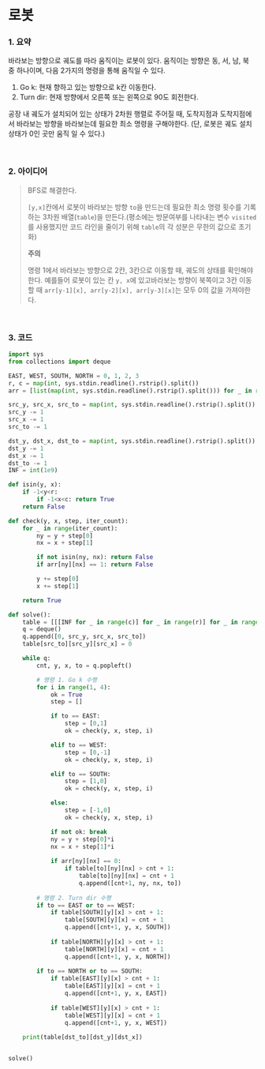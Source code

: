 # 로봇

### 1. 요약

바라보는 방향으로 궤도를 따라 움직이는 로봇이 있다. 움직이는 방향은 동, 서, 남, 북 중 하나이며, 다음 2가지의 명령을 통해 움직일 수 있다.

1. Go k: 현재 향하고 있는 방향으로 k칸 이동한다.
2. Turn dir: 현재 방향에서 오른쪽 또는 왼쪽으로 90도 회전한다.

공장 내 궤도가 설치되어 있는 상태가 2차원 행렬로 주어질 때, 도착지점과 도착지점에서 바라보는 방향을 바라보는데 필요한 최소 명령을 구해야한다. (단, 로봇은 궤도 설치 상태가 0인 곳만 움직 일 수 있다.)

<br/>

### 2. 아이디어

> BFS로 해결한다.
>
> `[y,x]`칸에서 로봇이 바라보는 방향 `to`을 만드는데 필요한 최소 명령 횟수를 기록하는 3차원 배열(`table`)을 만든다.(평소에는 방문여부를 나타내는 변수 `visited`를 사용했지만 코드 라인을 줄이기 위해 `table`의 각 성분은 무한의 값으로 초기화)
>
> **주의**
>
> 명령 1에서 바라보는 방향으로 2칸, 3칸으로 이동할 때, 궤도의 상태를 확인해야한다. 예를들어 로봇이 있는 칸 `y, x`에 있고바라보는 방향이 북쪽이고 3칸 이동 할 때 `arr[y-1][x], arr[y-2][x], arr[y-3][x]`는 모두 0의 값을 가져야한다. 

<br/>

### 3. 코드

```python
import sys
from collections import deque

EAST, WEST, SOUTH, NORTH = 0, 1, 2, 3
r, c = map(int, sys.stdin.readline().rstrip().split())
arr = [list(map(int, sys.stdin.readline().rstrip().split())) for _ in range(r)]

src_y, src_x, src_to = map(int, sys.stdin.readline().rstrip().split())
src_y -= 1
src_x -= 1
src_to -= 1

dst_y, dst_x, dst_to = map(int, sys.stdin.readline().rstrip().split())
dst_y -= 1
dst_x -= 1
dst_to -= 1
INF = int(1e9)

def isin(y, x):
    if -1<y<r:
        if -1<x<c: return True
    return False

def check(y, x, step, iter_count):
    for _ in range(iter_count):
        ny = y + step[0]
        nx = x + step[1]

        if not isin(ny, nx): return False
        if arr[ny][nx] == 1: return False

        y += step[0]
        x += step[1]

    return True

def solve():
    table = [[[INF for _ in range(c)] for _ in range(r)] for _ in range(4)]
    q = deque()
    q.append([0, src_y, src_x, src_to])
    table[src_to][src_y][src_x] = 0

    while q:
        cnt, y, x, to = q.popleft()

        # 명령 1. Go k 수행
        for i in range(1, 4):
            ok = True
            step = []

            if to == EAST:
                step = [0,1]
                ok = check(y, x, step, i)

            elif to == WEST:
                step = [0,-1]
                ok = check(y, x, step, i)

            elif to == SOUTH:
                step = [1,0]
                ok = check(y, x, step, i)

            else:
                step = [-1,0]
                ok = check(y, x, step, i)

            if not ok: break
            ny = y + step[0]*i
            nx = x + step[1]*i
         
            if arr[ny][nx] == 0:
                if table[to][ny][nx] > cnt + 1:
                    table[to][ny][nx] = cnt + 1
                    q.append([cnt+1, ny, nx, to])
        
        # 명령 2. Turn dir 수행
        if to == EAST or to == WEST:
            if table[SOUTH][y][x] > cnt + 1:
                table[SOUTH][y][x] = cnt + 1
                q.append([cnt+1, y, x, SOUTH])
            
            if table[NORTH][y][x] > cnt + 1:
                table[NORTH][y][x] = cnt + 1
                q.append([cnt+1, y, x, NORTH])
        
        if to == NORTH or to == SOUTH:
            if table[EAST][y][x] > cnt + 1:
                table[EAST][y][x] = cnt + 1
                q.append([cnt+1, y, x, EAST])
            
            if table[WEST][y][x] > cnt + 1:
                table[WEST][y][x] = cnt + 1
                q.append([cnt+1, y, x, WEST])
        
    print(table[dst_to][dst_y][dst_x])


solve()
```

